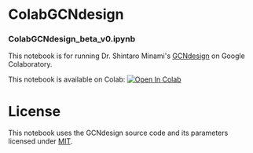 # ColabGCNdesign
### ColabGCNdesign_beta_v0.ipynb  
This notebook is for running Dr. Shintaro Minami's [GCNdesign](https://github.com/ShintaroMinami/GCNdesign) on Google Colaboratory.

This notebook is available on Colab: [![Open In Colab](https://colab.research.google.com/assets/colab-badge.svg)](https://colab.research.google.com/github/naokob/ColabGCNdesign/blob/main/ColabGCNdesign_beta_v0_2_1.ipynb)

# License
This notebook uses the GCNdesign source code and its parameters licensed under [MIT](https://github.com/ShintaroMinami/GCNdesign/blob/master/LICENSE).
